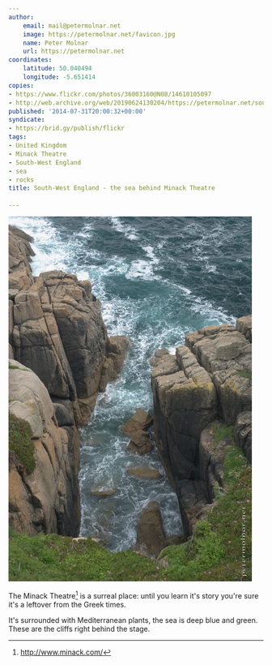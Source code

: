 ```yaml
---
author:
    email: mail@petermolnar.net
    image: https://petermolnar.net/favicon.jpg
    name: Peter Molnar
    url: https://petermolnar.net
coordinates:
    latitude: 50.040494
    longitude: -5.651414
copies:
- https://www.flickr.com/photos/36003160@N08/14610105097
- http://web.archive.org/web/20190624130204/https://petermolnar.net/south-west-england-the-sea-behind-minack-theatre/
published: '2014-07-31T20:00:32+00:00'
syndicate:
- https://brid.gy/publish/flickr
tags:
- United Kingdom
- Minack Theatre
- South-West England
- sea
- rocks
title: South-West England - the sea behind Minack Theatre

---
```


![](south-west-england-the-sea-behind-minack-theatre.jpg)

The Minack Theatre[^1] is a surreal place: until you learn it's story
you're sure it's a leftover from the Greek times.

It's surrounded with Mediterranean plants, the sea is deep blue and
green. These are the cliffs right behind the stage.

[^1]: <http://www.minack.com/>
